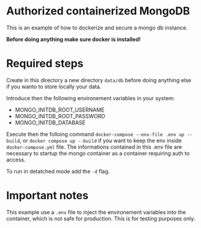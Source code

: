 # Authorized containerized MongoDB
This is an example of how to dockerize and secure a mongo db instance.

**Before doing anything make sure docker is installed!**

# Required steps
Create in this directory a new directory ```data/db``` before doing anything else if you wanto to store locally your data.

Introduce then the following environement variables in your system: 
- MONGO_INITDB_ROOT_USERNAME
- MONGO_INITDB_ROOT_PASSWORD
- MONGO_INITDB_DATABASE

Execute then the folloing command ```docker-compose --env-file .env up --build```, or ```docker compose up --build``` if you want to keep the env inside ```docker-compose.yml``` file. The informations contained in this .env file are necessary to startup the mongo container as a container requiring auth to access.

To run in detatched mode add the ```-d``` flag.

# Important notes
This example use a ```.env``` file to inject the environement variables into the container, which is not safe for production. This is for testing purposes only.